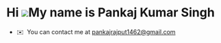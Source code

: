 Hi ![](https://user-images.githubusercontent.com/18350557/176309783-0785949b-9127-417c-8b55-ab5a4333674e.gif)My name is Pankaj Kumar Singh
==========================================================================================================================================

* ✉️  You can contact me at [pankajrajput1462@gmail.com](mailto:pankajrajput1462@gmail.com)
